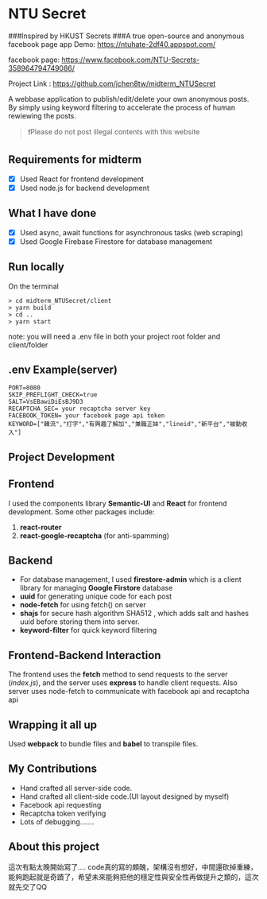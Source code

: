 # NTU Secret
###Inspired by HKUST Secrets
###A true open-source and anonymous facebook page app
Demo: https://ntuhate-2df40.appspot.com/

facebook page: https://www.facebook.com/NTU-Secrets-358964794749086/

Project Link : https://github.com/jchen8tw/midterm_NTUSecret

A webbase application to publish/edit/delete your own anonymous posts. By simply using keyword filtering to accelerate the process of human rewiewing the posts.


> ❗️Please do not post illegal contents with this website


## Requirements for midterm
- [x] Used React for frontend development
- [x] Used node.js for backend development

## What I have done
- [x] Used async, await functions for asynchronous tasks (web scraping)
- [x] Used Google Firebase Firestore for database management

## Run locally
On the terminal
```
> cd midterm_NTUSecret/client
> yarn build
> cd ..
> yarn start
```
note: you will need a .env file in both your project root folder and client/folder
## .env Example(server)
```
PORT=8080
SKIP_PREFLIGHT_CHECK=true
SALT=VsEBawiDiEsBJ9D3
RECAPTCHA_SEC= your recaptcha server key
FACEBOOK_TOKEN= your facebook page api token
KEYWORD=["韓流","打字","有興趣了解加","兼職正妹","lineid","新平台","被動收入"]
```

## Project Development

## Frontend

I used the components library **Semantic-UI** and **React** for frontend development. Some other packages include:
1. **react-router**
2. **react-google-recaptcha** (for anti-spamming)

## Backend

- For database management, I used **firestore-admin** which is a client library for managing **Google Firstore** database
- **uuid** for generating unique code for each post
- **node-fetch** for using fetch() on server
- **shajs** for secure hash algorithm SHA512 , which adds salt and hashes uuid before storing them into server.
- **keyword-filter** for quick keyword filtering

## Frontend-Backend Interaction

The frontend uses the **fetch** method to send requests to the server (*index.js*), and the server uses **express** to handle client requests.
Also server uses node-fetch to communicate with facebook api and recaptcha api

## Wrapping it all up
Used **webpack** to bundle files and **babel** to transpile files.

## My Contributions
- Hand crafted all server-side code.
- Hand crafted all client-side code.(UI layout designed by myself)
- Facebook api requesting
- Recaptcha token verifying
- Lots of debugging.......

## About this project
這次有點太晚開始寫了.... code真的寫的頗醜，架構沒有想好，中間還砍掉重練，能夠跑起就是奇蹟了，希望未來能夠把他的穩定性與安全性再做提升之類的，這次就先交了QQ